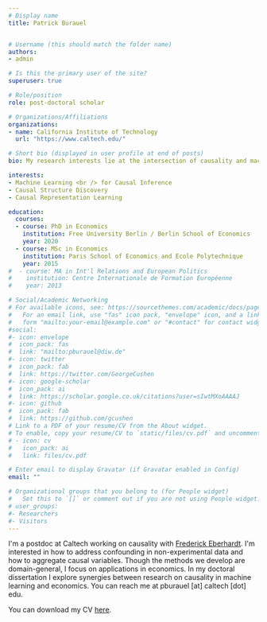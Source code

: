 ```yaml
---
# Display name
title: Patrick Burauel


# Username (this should match the folder name)
authors:
- admin

# Is this the primary user of the site?
superuser: true

# Role/position
role: post-doctoral scholar

# Organizations/Affiliations
organizations:
- name: California Institute of Technology
  url: "https://www.caltech.edu/"

# Short bio (displayed in user profile at end of posts)
bio: My research interests lie at the intersection of causality and machine learning. In my doctoral dissertation I explore synergies between research on causality in machine learning and economics. 

interests:
- Machine Learning <br /> for Causal Inference
- Causal Structure Discovery
- Causal Representation Learning

education:
  courses:
  - course: PhD in Economics
    institution: Free University Berlin / Berlin School of Economics
    year: 2020
  - course: MSc in Economics
    institution: Paris School of Economics and Ecole Polytechnique
    year: 2015
#  - course: MA in Int'l Relations and European Politics
#    institution: Centre Internationale de Formation Européenne
#    year: 2013

# Social/Academic Networking
# For available icons, see: https://sourcethemes.com/academic/docs/page-builder/#icons
#   For an email link, use "fas" icon pack, "envelope" icon, and a link in the
#   form "mailto:your-email@example.com" or "#contact" for contact widget.
#social:
#- icon: envelope
#  icon_pack: fas
#  link: "mailto:pburauel@diw.de"
#- icon: twitter
#  icon_pack: fab
#  link: https://twitter.com/GeorgeCushen
#- icon: google-scholar
#  icon_pack: ai
#  link: https://scholar.google.co.uk/citations?user=sIwtMXoAAAAJ
#- icon: github
#  icon_pack: fab
#  link: https://github.com/gcushen
# Link to a PDF of your resume/CV from the About widget.
# To enable, copy your resume/CV to `static/files/cv.pdf` and uncomment the lines below.
# - icon: cv
#   icon_pack: ai
#   link: files/cv.pdf

# Enter email to display Gravatar (if Gravatar enabled in Config)
email: ""

# Organizational groups that you belong to (for People widget)
#   Set this to `[]` or comment out if you are not using People widget.
# user_groups:
#- Researchers
#- Visitors
---
```


I'm a postdoc at Caltech working on causality with [Frederick Eberhardt](http://www.its.caltech.edu/~fehardt/). I'm interested in how to address confounding in non-experimental data and how to aggregate causal variables. Though the methods we develop are domain-general, I focus on applications in economics. In my doctoral dissertation I explore synergies between research on causality in machine learning and economics. You can reach me at pburauel [at] caltech [dot] edu.

You can download my CV [here](https://www.dropbox.com/scl/fi/mz1effrbdsh40hms58q23/Burauel_CV.pdf?rlkey=nntohny45l5klitwwp7klkj8x&dl=0).
